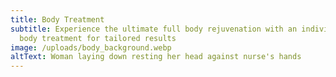 ```yaml
---
title: Body Treatment
subtitle: Experience the ultimate full body rejuvenation with an individualised
  body treatment for tailored results
image: /uploads/body_background.webp
altText: Woman laying down resting her head against nurse's hands
---
```

